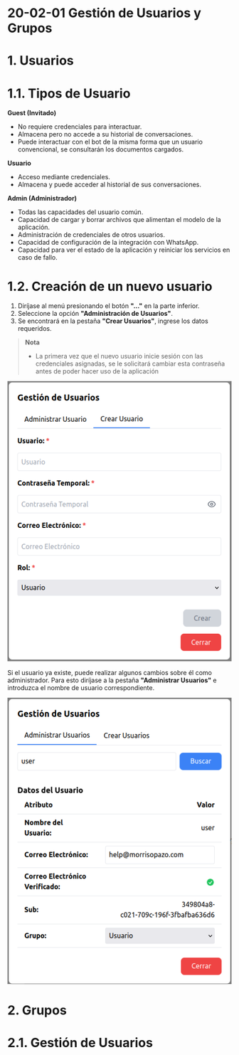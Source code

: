 # 20-02-01 Gestión de Usuarios y Grupos
# 1. Usuarios
# 1.1. Tipos de Usuario
**Guest (Invitado)**
- No requiere credenciales para interactuar.
- Almacena pero no accede a su historial de conversaciones.
- Puede interactuar con el bot de la misma forma que un usuario convencional, se consultarán los documentos cargados.

**Usuario**
- Acceso mediante credenciales.
- Almacena y puede acceder al historial de sus conversaciones.

**Admin (Administrador)**
- Todas las capacidades del usuario común.
- Capacidad de cargar y borrar archivos que alimentan el modelo de la aplicación.
- Administración de credenciales de otros usuarios.
- Capacidad de configuración de la integración con WhatsApp.
- Capacidad para ver el estado de la aplicación y reiniciar los servicios en caso de fallo.

# 1.2. Creación de un nuevo usuario
1. Diríjase al menú presionando el botón **"..."** en la parte inferior.
2. Seleccione la opción **"Administración de Usuarios"**.
3. Se encontrará en la pestaña **"Crear Usuarios"**, ingrese los datos requeridos.

> **Nota**  
> - La primera vez que el nuevo usuario inicie sesión con las credenciales asignadas, se le solicitará cambiar esta contraseña antes de poder hacer uso de la aplicación

<p align="center">
  <img src="https://github.com/MOX-ANALYTICA/chatbot-go-docs/blob/main/assets/go_usermenu_ESP.png" />
</p>

Si el usuario ya existe, puede realizar algunos cambios sobre él como administrador. Para esto diríjase a la pestaña **"Administrar Usuarios"** e introduzca el nombre de usuario correspondiente.

<p align="center">
  <img src="https://github.com/MOX-ANALYTICA/chatbot-go-docs/blob/main/assets/go_usermenu_admin_ESP.png" />
</p>

# 2. Grupos
# 2.1. Gestión de Usuarios